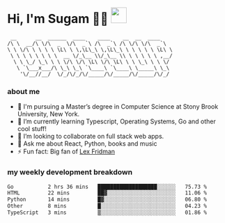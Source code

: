 <h1>
  Hi, I'm Sugam 👨‍💻
  <img src="https://media.giphy.com/media/hvRJCLFzcasrR4ia7z/giphy.gif" width="36px"/>
</h1>

```
 __      __  ______  ____    ____    __  __  ____
/\ \  __/\ \/\  _  \/\  _`\ /\  _`\ /\ \/\ \/\  _`\
\ \ \/\ \ \ \ \ \L\ \ \,\L\_\ \,\L\_\ \ \ \ \ \ \L\ \
 \ \ \ \ \ \ \ \  __ \/_\__ \\/_\__ \\ \ \ \ \ \ ,__/
  \ \ \_/ \_\ \ \ \/\ \/\ \L\ \/\ \L\ \ \ \_\ \ \ \/
   \ `\___x___/\ \_\ \_\ `\____\ `\____\ \_____\ \_\
    '\/__//__/  \/_/\/_/\/_____/\/_____/\/_____/\/_/

```
### about me
- 🏫 I'm pursuing a Master’s degree in Computer Science at Stony Brook University, New York.
- 🌱 I’m currently learning Typescript, Operating Systems, Go and other cool stuff!
- 👯 I’m looking to collaborate on full stack web apps.
- 💬 Ask me about React, Python, books and music
- ⚡ Fun fact: Big fan of [Lex Fridman](https://twitter.com/lexfridman)

<!-- - 📫 How to reach me: ... -->
<!-- - 😄 Pronouns: ... -->


### my weekly development breakdown
<!--START_SECTION:waka-->

```txt
Go           2 hrs 36 mins   ███████████████████░░░░░░   75.73 %
HTML         22 mins         ██▓░░░░░░░░░░░░░░░░░░░░░░   11.06 %
Python       14 mins         █▓░░░░░░░░░░░░░░░░░░░░░░░   06.80 %
Other        8 mins          █░░░░░░░░░░░░░░░░░░░░░░░░   04.23 %
TypeScript   3 mins          ▒░░░░░░░░░░░░░░░░░░░░░░░░   01.86 %
```

<!--END_SECTION:waka-->

